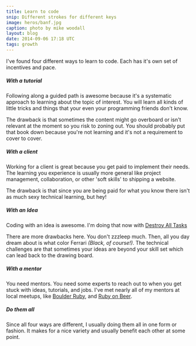 ```yaml
---
title: Learn to code
snip: Different strokes for different keys
image: heros/banf.jpg
caption: photo by mike woodall
layout: blog
date: 2014-09-06 17:18 UTC
tags: growth
---
```


I've found four different ways to learn to code. Each has it's own set of incentives and pace.


##### With a tutorial

Following along a guided path is awesome because it's a systematic approach to learning about the topic of interest. You will learn all kinds of little tricks and things that your even your programming friends don't know.

The drawback is that sometimes the content might go overboard or isn't relevant at the moment so you risk to zoning out. You should probably put that book down because you're not learning and it's not a requirement to cover to cover.

##### With a client

Working for a client is great because you get paid to implement their needs.  The learning you experience is usually more general like project management, collaboration, or other 'soft skills' to shipping a website.

The drawback is that since you are being paid for what you know there isn't as much sexy technical learning, but hey!

##### With an Idea

Coding with an idea is awesome. I'm doing that now with [Destroy All Tasks](http://www.destroyalltasks.com)

There are more drawbacks here. You don't zzzleep much. Then, all you day dream about is what color Ferrari _(Black, of course!)_. The technical challenges are that sometimes your ideas are beyond your skill set which can lead back to the drawing board.

##### With a mentor

You need mentors. You need some experts to reach out to when you get stuck with ideas, tutorials, and jobs. I've met nearly all of my mentors at local meetups, like [Boulder Ruby](http://www.boulderruby.org), and [Ruby on Beer](http://www.rubyonbeer.com/).

##### Do them all

Since all four ways are different, I usually doing them all in one form or fashion. It makes for a nice variety and usually benefit each other at some point.
